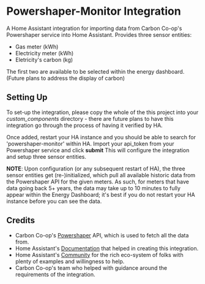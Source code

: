 # Powershaper-Monitor Integration

A Home Assistant integration for importing data from Carbon Co-op's Powershaper service into Home Assistant.
Provides three sensor entities:

- Gas meter (kWh)
- Electricity meter (kWh)
- Eletricity's carbon (kg)

The first two are available to be selected within the energy dashboard. (Future plans to address the display of carbon)

## Setting Up

To set-up the integration, please copy the whole of the this project into your _custom_components_ directory - there are future plans to have this integration go through the process of having it verified by HA.

Once added, restart your HA instance and you should be able to search for 'powershaper-monitor' within HA.
Import your api_token from your Powershaper service and click **submit**
This will configure the integration and setup three sensor entities.

**NOTE**: Upon configuration (or any subsequent restart of HA), the three sensor entities get (re-)initialized, which pull all available historic data from the Powershaper API for the given meters. As such, for meters that have data going back 5+ years, the data may take up to 10 minutes to fully appear within the Energy Dashboard; it's best if you do not restart your HA instance before you can see the data.

## Credits

- Carbon Co-op's [Powershaper](https://powershaper.io/) API, which is used to fetch all the data from.
- Home Assistant's [Documentation](https://developers.home-assistant.io/docs/creating_component_index/) that helped in creating this integration.
- Home Assistant's [Community](https://community.home-assistant.io/) for the rich eco-system of folks with plenty of examples and willingness to help.
- Carbon Co-op's team who helped with guidance around the requirements of the integration.
